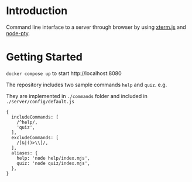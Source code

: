 # Introduction

Command line interface to a server through browser by using [xterm.js](https://www.npmjs.com/package/@xterm/xterm) and [node-pty](https://www.npmjs.com/package/node-pty).

# Getting Started

`docker compose up` to start http://localhost:8080

The repository includes two sample commands `help` and `quiz`. e.g.

They are implemented in `./commands` folder and included in `./server/config/default.js`
```
{
  includeCommands: [
    /^help/,
    'quiz',
  ],
  excludeCommands: [
    /[&|()>\\]/,
  ],
  aliases: {
    help: 'node help/index.mjs',
    quiz: 'node quiz/index.mjs',
  },
}
```
